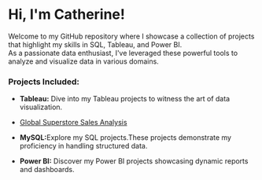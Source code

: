 <h1>Hi, I'm Catherine! <br/></h1>
Welcome to my GitHub repository where I showcase a collection of projects that highlight my skills in SQL, Tableau, and Power BI. <br>
As a passionate data enthusiast, I've leveraged these powerful tools to analyze and visualize data in various domains.<br>

<h3>Projects Included: </h3> 

- <b>Tableau:</b> Dive into my Tableau projects to witness the art of data visualization.
- [Global Superstore Sales Analysis](https://github.com/CatherinePetridou/GlobalSuperStoreAnalysis)

- <b>MySQL:</b>Explore my SQL projects.These projects demonstrate my proficiency in handling structured data.
 
- <b>Power BI:</b> Discover my Power BI projects showcasing dynamic reports and dashboards. 
  
